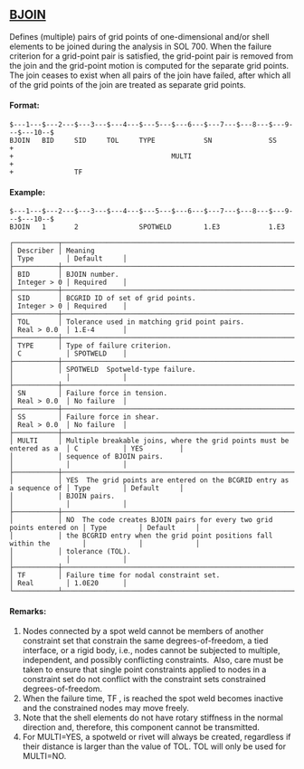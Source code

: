 ## [BJOIN](https://help.hexagonmi.com/bundle/MSC_Nastran_2022.4/page/Nastran_Combined_Book/qrg/bulkab/TOC.BJOIN.xhtml)

Defines (multiple) pairs of grid points of one-dimensional and/or shell elements to be joined during the analysis in SOL 700. When the failure criterion for a grid-point pair is satisfied, the grid-point pair is removed from the join and the grid-point motion is computed for the separate grid points. The join ceases to exist when all pairs of the join have failed, after which all of the grid points of the join are treated as separate grid points.

#### Format:

```nastran
$---1---$---2---$---3---$---4---$---5---$---6---$---7---$---8---$---9---$---10--$
BJOIN   BID     SID     TOL     TYPE            SN              SS      +       
+                                       MULTI                           +       
+               TF                                                              
```

#### Example:

```nastran
$---1---$---2---$---3---$---4---$---5---$---6---$---7---$---8---$---9---$---10--$
BJOIN   1       2               SPOTWELD        1.E3            1.E3            
```

```text
┌───────────┬───────────────────────────────────────────────────────────────────────┬─────────────┬─────────────┐
│ Describer │ Meaning                                                               │ Type        │ Default     │
├───────────┼───────────────────────────────────────────────────────────────────────┼─────────────┼─────────────┤
│ BID       │ BJOIN number.                                                         │ Integer > 0 │ Required    │
├───────────┼───────────────────────────────────────────────────────────────────────┼─────────────┼─────────────┤
│ SID       │ BCGRID ID of set of grid points.                                      │ Integer > 0 │ Required    │
├───────────┼───────────────────────────────────────────────────────────────────────┼─────────────┼─────────────┤
│ TOL       │ Tolerance used in matching grid point pairs.                          │ Real > 0.0  │ 1.E-4       │
├───────────┼───────────────────────────────────────────────────────────────────────┼─────────────┼─────────────┤
│ TYPE      │ Type of failure criterion.                                            │ C           │ SPOTWELD    │
├───────────┼───────────────────────────────────────────────────────────────────────┼─────────────┼─────────────┤
│           │ SPOTWELD  Spotweld-type failure.                                      │             │             │
├───────────┼───────────────────────────────────────────────────────────────────────┼─────────────┼─────────────┤
│ SN        │ Failure force in tension.                                             │ Real > 0.0  │ No failure  │
├───────────┼───────────────────────────────────────────────────────────────────────┼─────────────┼─────────────┤
│ SS        │ Failure force in shear.                                               │ Real > 0.0  │ No failure  │
├───────────┼───────────────────────────────────────────────────────────────────────┼─────────────┼─────────────┤
│ MULTI     │ Multiple breakable joins, where the grid points must be entered as a  │ C           │ YES         │
│           │ sequence of BJOIN pairs.                                              │             │             │
├───────────┼───────────────────────────────────────────────────────────────────────┼─────────────┼─────────────┤
│           │ YES  The grid points are entered on the BCGRID entry as a sequence of │ Type        │ Default     │
│           │ BJOIN pairs.                                                          │             │             │
├───────────┼───────────────────────────────────────────────────────────────────────┼─────────────┼─────────────┤
│           │ NO  The code creates BJOIN pairs for every two grid points entered on │ Type        │ Default     │
│           │ the BCGRID entry when the grid point positions fall within the        │             │             │
│           │ tolerance (TOL).                                                      │             │             │
├───────────┼───────────────────────────────────────────────────────────────────────┼─────────────┼─────────────┤
│ TF        │ Failure time for nodal constraint set.                                │ Real        │ 1.0E20      │
└───────────┴───────────────────────────────────────────────────────────────────────┴─────────────┴─────────────┘
```

#### Remarks:

1. Nodes connected by a spot weld cannot be members of another constraint set that constrain the same degrees-of-freedom, a tied interface, or a rigid body, i.e., nodes cannot be subjected to multiple, independent, and possibly conflicting constraints.  Also, care must be taken to ensure that single point constraints applied to nodes in a constraint set do not conflict with the constraint sets constrained degrees-of-freedom.
2. When the failure time,  TF , is reached the spot weld becomes inactive and the constrained nodes may move freely.
3. Note that the shell elements do not have rotary stiffness in the normal direction and, therefore, this component cannot be transmitted.
4. For MULTI=YES, a spotweld or rivet will always be created, regardless if their distance is larger than the value of TOL. TOL will only be used for MULTI=NO.
